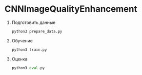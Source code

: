 # CNNImageQualityEnhancement

1. Подготовить данные
   ```python 
   python3 prepare_data.py
   ```
3. Обучение
    ```python 
   python3 train.py
   ```
5. Оценка
    ```python 
   python3 eval.py
   ```
